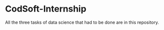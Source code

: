 # CodSoft-Internship
All the three tasks of data science that had to be done are in this repository.
